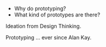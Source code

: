 
- Why do prototyping? 
- What kind of prototypes are there? 

Ideation from Design Thinking.

Prototyping ... ever since Alan Kay. 



